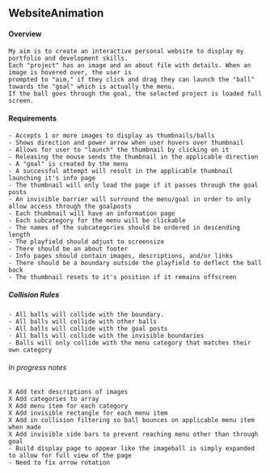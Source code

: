 ## WebsiteAnimation

#### Overview
    My aim is to create an interactive personal website to display my portfolio and development skills.
    Each "project" has an image and an about file with details. When an image is hovered over, the user is
    prompted to "aim," if they click and drag they can launch the "ball" towards the "goal" which is actually the menu.
    If the ball goes through the goal, the selected project is loaded full screen. 

#### Requirements
    - Accepts 1 or more images to display as thumbnails/balls
    - Shows direction and power arrow when user hovers over thumbnail
    - Allows for user to "launch" the thumbnail by clicking on it
    - Releasing the mouse sends the thumbnail in the applicable direction
    - A "goal" is created by the menu
    - A successful attempt will result in the applicable thumbnail launching it's info page
    - The thumbnail will only load the page if it passes through the goal posts
    - An invisible barrier will surround the menu/goal in order to only allow access through the goalposts
    - Each thumbnail will have an information page
    - Each subcategory for the menu will be clickable
    - The names of the subcategories should be ordered in descending length
    - The playfield should adjust to screensize
    - There should be an about footer
    - Info pages should contain images, descriptions, and/or links
    - There should be a boundary outside the playfield to deflect the ball back
    - The thumbnail resets to it's position if it remains offscreen

##### Collision Rules
    - All balls will collide with the boundary.
    - All balls will collide with other balls
    - All balls will collide with the goal posts
    - All balls will collide with the invisible boundaries
    - Balls will only collide with the menu category that matches their own category

###### In progress notes
    X Add text descriptions of images
    X Add categories to array
    X Add menu item for each category
    X Add invisible rectangle for each menu item
    X Add in collision filtering so ball bounces on applicable menu item when made
    X Add invisible side bars to prevent reaching menu other than through goal
    - Build display page to appear like the imageball is simply expanded to allow for full view of the page
    - Need to fix arrow rotation